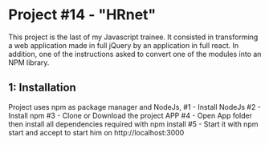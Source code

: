 # Project #14 - "HRnet"

This project is the last of my Javascript trainee. 
It consisted in transforming a web application made in full jQuery by an application in full react. In addition, one of the instructions asked to convert one of the modules into an NPM library. 

## 1: Installation

Project uses npm as package manager and NodeJs,
      #1 - Install NodeJs
      #2 - Install npm
      #3 - Clone or Download the project APP
      #4 - Open App folder then install all dependencies required with npm install
      #5 - Start it with npm start and accept to start him on http://localhost:3000
    
